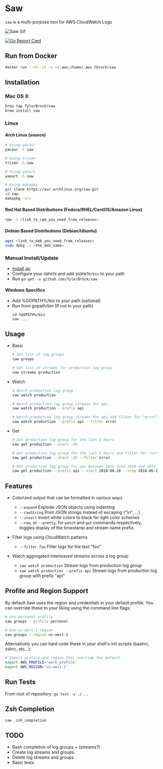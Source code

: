 # Saw

`saw` is a multi-purpose tool for AWS CloudWatch Logs

![Saw Gif](https://media.giphy.com/media/3fiohCfMJAKf7lhnPp/giphy.gif)

[![Go Report Card](https://goreportcard.com/badge/github.com/TylerBrock/saw)](https://goreportcard.com/report/github.com/TylerBrock/saw)

## Run from Docker

```sh
docker run --rm -it -v ~/.aws:/home/.aws tbrock/saw
```

## Installation

### Mac OS X

```sh
brew tap TylerBrock/saw
brew install saw
```

### Linux

#### Arch Linux (source)

```sh
# Using pacaur
pacaur -S saw

# Using trizen
trizen -S saw

# Using yaourt
yaourt -S saw

# Using makepkg
git clone https://aur.archlinux.org/saw.git
cd saw
makepkg -sri
```

#### Red Hat Based Distributions (Fedora/RHEL/CentOS/Amazon Linux)
```sh
rpm -i <link_to_rpm_you_need_from_releases>
```

#### Debian Based Distributions (Debian/Ubuntu)
```sh
wget <link_to_deb_you_need_from_releases>
sudo dpkg -i <the_deb_name>
```

### Manual Install/Update

- [Install go](https://golang.org/doc/install)
- Configure your `GOPATH` and add `$GOPATH/bin` to your path
- Run `go get -u github.com/TylerBrock/saw`

#### Windows Specifics

- Add %GOPATH%/bin to your path (optional)
- Run from gopath/bin (If not in your path)
    ```DOS .bat
    cd %GOPATH%/bin
    saw ...
    ```

## Usage

- Basic
    ```sh
    # Get list of log groups
    saw groups

    # Get list of streams for production log group
    saw streams production
    ```

- Watch
    ```sh
    # Watch production log group
    saw watch production

    # Watch production log group streams for api
    saw watch production --prefix api

    # Watch production log group streams for api and filter for "error"
    saw watch production --prefix api --filter error
    ```

- Get
    ```sh
    # Get production log group for the last 2 hours
    saw get production --start -2h

    # Get production log group for the last 2 hours and filter for "error"
    saw get production --start -2h --filter error

    # Get production log group for api between 26th June 2018 and 28th June 2018
    saw get production --prefix api --start 2018-06-26 --stop 2018-06-28
    ```

## Features

- Colorized output that can be formatted in various ways
    - `--expand` Explode JSON objects using indenting
    - `--rawString` Print JSON strings instead of escaping ("\n", ...)
    - `--invert` Invert white colors to black for light color schemes
    - `--raw`, or `--pretty`, for `watch` and `get` commands respectively, toggles display of the timestamp and stream name prefix.

- Filter logs using CloudWatch patterns
    - `--filter foo` Filter logs for the text "foo"

- Watch aggregated interleaved streams across a log group
    - `saw watch production` Stream logs from production log group
    - `saw watch production --prefix api` Stream logs from production log group with prefix "api"

## Profile and Region Support

By default Saw uses the region and credentials in your default profile. You can override these to your liking using the command line flags:

```sh
# Use personal profile
saw groups --profile personal

# Use us-west-1 region
saw groups --region us-west-1
```

Alternatively you can hard code these in your shell's init scripts (bashrc, zshrc, etc...):

```sh
# Export profile and region that override the default
export AWS_PROFILE='work_profile'
export AWS_REGION='us-west-1'
```

## Run Tests
From root of repository: `go test -v ./...`

## Zsh Completion

```sh
saw _zsh_completion
```

## TODO

- Bash completion of log groups + (streams?)
- Create log streams and groups
- Delete log streams and groups
- Basic tests
